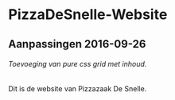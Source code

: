 # PizzaDeSnelle-Website

## Aanpassingen 2016-09-26

###### Toevoeging van pure css grid met inhoud.

Dit is de website van Pizzazaak De Snelle.